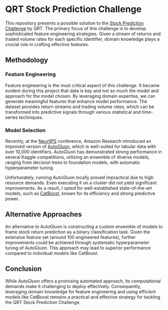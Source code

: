 # QRT Stock Prediction Challenge

This repository presents a possible solution to the [Stock Prediction Challenge](https://challengedata.ens.fr/participants/challenges/23/) by QRT. The primary focus of this challenge is to develop sophisticated feature engineering strategies. Given a stream of returns and traded volume rates for each specific identifier, domain knowledge plays a crucial role in crafting effective features.

## Methodology

### Feature Engineering

Feature engineering is the most critical aspect of this challenge. It became evident during this project that data is key and not so much the model and approach for the model chosen. By leveraging domain expertise, we can generate meaningful features that enhance model performance. The dataset provides return streams and trading volume rates, which can be transformed into predictive signals through various statistical and time-series techniques.

### Model Selection

Recently, at the [NeurlIPS](https://github.com/autogluon/neurips-autogluon-workshop) conference, Amazon Research introduced an improved version of [AutoGluon](https://auto.gluon.ai/stable/index.html), which is well-suited for tabular data with over 10,000 identifiers. AutoGluon has demonstrated strong performance in several Kaggle competitions, utilizing an ensemble of diverse models, ranging from decision trees to foundation models, with automatic hyperparameter tuning.

Unfortunately, running AutoGluon locally proved impractical due to high resource demands. Even executing it on a cluster did not yield significant improvements. As a result, I opted for well-established state-of-the-art models, such as [CatBoost](https://catboost.ai/), known for its efficiency and strong predictive power.

## Alternative Approaches

An alternative to AutoGluon is constructing a custom ensemble of models to frame stock return prediction as a binary classification task. Given the extensive feature set (around 100 engineered features), further improvements could be achieved through systematic hyperparameter tuning of AutoGluon. This approach may lead to superior performance compared to individual models like CatBoost.

## Conclusion

While AutoGluon offers a promising automated approach, its computational demands make it challenging to deploy effectively. Consequently, leveraging domain knowledge for feature engineering and using efficient models like CatBoost remains a practical and effective strategy for tackling the QRT Stock Prediction Challenge.